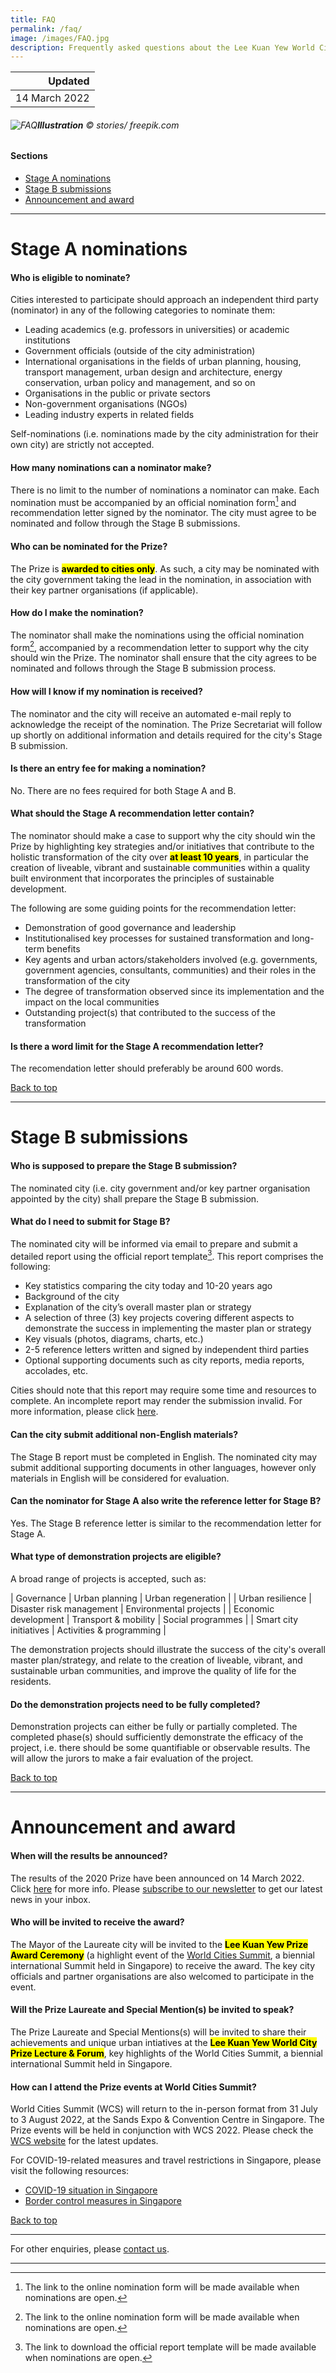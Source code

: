 ```yaml
---
title: FAQ
permalink: /faq/
image: /images/FAQ.jpg
description: Frequently asked questions about the Lee Kuan Yew World City Prize. 
---
```


| Updated |
|---:|
| 14 March 2022 |

###### ![FAQ](/images/FAQ.jpg/)**Illustration** © stories/ freepik.com

#### **Sections**

- [Stage A nominations](#stage-a-nominations) 
- [Stage B submissions](#stage-b-submissions)
- [Announcement and award](#announcement-and-award)

---

# **Stage A nominations**

#### **Who is eligible to nominate?**

Cities interested to participate should approach an independent third party (nominator) in any of the following categories to nominate them:

- Leading academics (e.g. professors in universities) or academic institutions
- Government officials (outside of the city administration)
- International organisations in the fields of urban planning, housing, transport management, urban design and architecture, energy conservation, urban policy and management, and so on
- Organisations in the public or private sectors
- Non-government organisations (NGOs)
- Leading industry experts in related fields

Self-nominations (i.e. nominations made by the city administration for their own city) are strictly not accepted.

#### **How many nominations can a nominator make?**

There is no limit to the number of nominations a nominator can make. Each nomination must be accompanied by an official nomination form[^1] and recommendation letter signed by the nominator. The city must agree to be nominated and follow through the Stage B submissions.

#### **Who can be nominated for the Prize?**

The Prize is **<mark>awarded to cities only</mark>**. As such, a city may be nominated with the city government taking the lead in the nomination, in association with their key partner organisations (if applicable). 

#### **How do I make the nomination?**

The nominator shall make the nominations using the official nomination form[^1], accompanied by a recommendation letter to support why the city should win the Prize. The nominator shall ensure that the city agrees to be nominated and follows through the Stage B submission process. 

#### **How will I know if my nomination is received?**

The nominator and the city will receive an automated e-mail reply to acknowledge the receipt of the nomination. The Prize Secretariat will follow up shortly on additional information and details required for the city's Stage B submission.

#### **Is there an entry fee for making a nomination?**

No. There are no fees required for both Stage A and B.

#### **What should the Stage A recommendation letter contain?**

The nominator should make a case to support why the city should win the Prize by highlighting key strategies and/or initiatives that contribute to the holistic transformation of the city over **<mark>at least 10 years</mark>**, in particular the creation of liveable, vibrant and sustainable communities within a quality built environment that incorporates the principles of sustainable development.

The following are some guiding points for the recommendation letter:

- Demonstration of good governance and leadership
- Institutionalised key processes for sustained transformation and long-term benefits
- Key agents and urban actors/stakeholders involved (e.g. governments, government agencies, consultants, communities) and their roles in the transformation of the city
- The degree of transformation observed since its implementation and the impact on the local communities
- Outstanding project(s) that contributed to the success of the transformation
 
#### **Is there a word limit for the Stage A recommendation letter?**

The recomendation letter should preferably be around 600 words.

[Back to top](#sections)

---

# **Stage B submissions**

#### **Who is supposed to prepare the Stage B submission?**

The nominated city (i.e. city government and/or key partner organisation appointed by the city) shall prepare the Stage B submission. 

#### **What do I need to submit for Stage B?**

The nominated city will be informed via email to prepare and submit a detailed report using the official report template[^2]. This report comprises the following:

- Key statistics comparing the city today and 10-20 years ago
- Background of the city
- Explanation of the city’s overall master plan or strategy
- A selection of three (3) key projects covering different aspects to demonstrate the success in implementing the master plan or strategy
- Key visuals (photos, diagrams, charts, etc.)
- 2-5 reference letters written and signed by independent third parties 
- Optional supporting documents such as city reports, media reports, accolades, etc.

Cities should note that this report may require some time and resources to complete. An incomplete report may render the submission invalid. For more information, please click [here](/stage-b).

#### **Can the city submit additional non-English materials?**

The Stage B report must be completed in English. The nominated city may submit additional supporting documents in other languages, however only materials in English will be considered for evaluation.

#### **Can the nominator for Stage A also write the reference letter for Stage B?**

Yes. The Stage B reference letter is similar to the recommendation letter for Stage A.

#### **What type of demonstration projects are eligible?**

A broad range of projects is accepted, such as: 

| Governance | Urban planning | Urban regeneration |
| Urban resilience | Disaster risk management | Environmental projects |
| Economic development | Transport & mobility | Social programmes |
| Smart city initiatives | Activities & programming |

The demonstration projects should illustrate the success of the city's overall master plan/strategy, and relate to the creation of liveable, vibrant, and sustainable urban communities, and improve the quality of life for the residents.

#### **Do the demonstration projects need to be fully completed?**

Demonstration projects can either be fully or partially completed. The completed phase(s) should sufficiently demonstrate the efficacy of the project, i.e. there should be some quantifiable or observable results. The will allow the jurors to make a fair evaluation of the project.

[Back to top](#sections)

---

# **Announcement and award** 

#### **When will the results be announced?**

The results of the 2020 Prize have been announced on 14 March 2022. Click [here](/resources/news/2022-press-release/) for more info. Please [subscribe to our newsletter](/subscribe/) to get our latest news in your inbox.

#### **Who will be invited to receive the award?**

The Mayor of the Laureate city will be invited to the **<mark>Lee Kuan Yew Prize Award Ceremony</mark>** (a highlight event of the [World Cities Summit](https://www.worldcitiessummit.com.sg/), a biennial international Summit held in Singapore) to receive the award. The key city officials and partner organisations are also welcomed to participate in the event. 

#### **Will the Prize Laureate and Special Mention(s) be invited to speak?**

The Prize Laureate and Special Mentions(s) will be invited to share their achievements and unique urban intiatives at the **<mark>Lee Kuan Yew World City Prize Lecture & Forum</mark>**, key highlights of the World Cities Summit, a biennial international Summit held in Singapore. 

#### **How can I attend the Prize events at World Cities Summit?**

World Cities Summit (WCS) will return to the in-person format from 31 July to 3 August 2022, at the Sands Expo & Convention Centre in Singapore. The Prize events will be held in conjunction with WCS 2022. Please check the [WCS website](https://www.worldcitiessummit.com.sg/) for the latest updates. 

For COVID-19-related measures and travel restrictions in Singapore, please visit the following resources: 

- [COVID-19 situation in Singapore](https://www.moh.gov.sg/covid-19) 
- [Border control measures in Singapore](https://safetravel.ica.gov.sg)

[Back to top](#sections)

---

For other enquiries, please [contact us](/feedback/). 

---

[^1]: The link to the online nomination form will be made available when nominations are open.
[^2]: The link to download the official report template will be made available when nominations are open.
